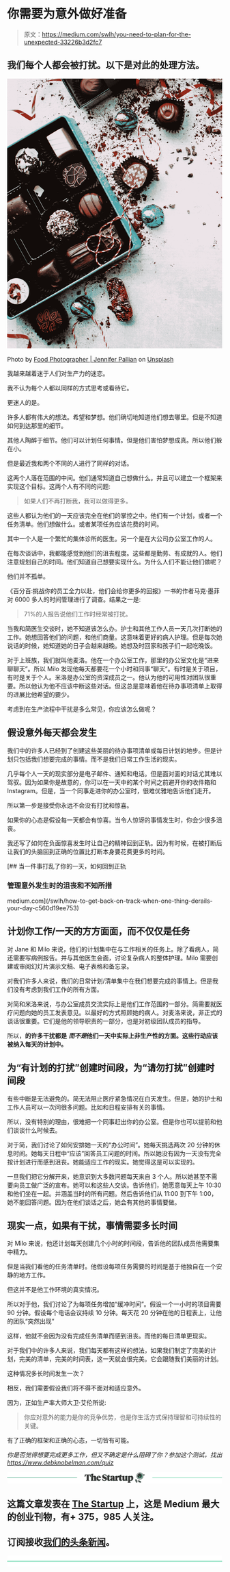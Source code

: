 # 你需要为意外做好准备

> 原文：<https://medium.com/swlh/you-need-to-plan-for-the-unexpected-33226b3d2fc7>

## 我们每个人都会被打扰。以下是对此的处理方法。

![](img/74b844b57694846c492eec3e1004acc0.png)

Photo by [Food Photographer | Jennifer Pallian](https://unsplash.com/photos/dcPNZeSY3yk?utm_source=unsplash&utm_medium=referral&utm_content=creditCopyText) on [Unsplash](https://unsplash.com/search/photos/surprise?utm_source=unsplash&utm_medium=referral&utm_content=creditCopyText)

我越来越着迷于人们对生产力的迷恋。

我不认为每个人都以同样的方式思考或看待它。

更迷人的是。

许多人都有伟大的想法。希望和梦想。他们确切地知道他们想去哪里。但是不知道如何到达那里的细节。

其他人陶醉于细节。他们可以计划任何事情。但是他们害怕梦想成真。所以他们躲在小。

但是最近我和两个不同的人进行了同样的对话。

这两个人落在范围的中间。他们通常知道自己想做什么。并且可以建立一个框架来实现这个目标。这两个人有不同的问题:

> 如果人们不再打断我，我可以做得更多。

这些人都认为他们的一天应该完全在他们的掌控之中。他们有一个计划，或者一个任务清单。他们想做什么。或者某项任务应该花费的时间。

其中一个人是一个繁忙的集体诊所的医生。另一个是在大公司办公室工作的人。

在每次谈话中，我都能感觉到他们的沮丧程度。这些都是勤劳、有成就的人。他们注意规划自己的时间。他们知道自己想要实现什么。为什么人们不能让他们做呢？

他们并不孤单。

《百分百:挑战你的员工全力以赴，他们会给你更多的回报》一书的作者马克·墨菲对 6000 多人的时间管理进行了调查。结果之一是:

> 71%的人报告说他们工作时经常被打扰。

当我和简医生交谈时，她不知道该怎么办。护士和其他工作人员一天几次打断她的工作。她想回答他们的问题，和他们商量。这意味着更好的病人护理。但是每次她说话的时候，她知道她的日子会越来越晚。她想及时回家和孩子们一起吃晚饭。

对于上班族，我们就叫他麦洛。他在一个办公室工作，那里的办公室文化是“进来聊聊天”。所以 Milo 发现他每天都要花一个小时和同事“聊天”。有时是关于项目，有时是关于个人。米洛是办公室的资深成员之一。他认为他的可用性对团队很重要。所以他认为他不应该中断这些对话。但这总是意味着他在待办事项清单上取得的进展比他希望的要少。

考虑到在生产流程中干扰是多么常见，你应该怎么做呢？

## 假设意外每天都会发生

我们中的许多人已经到了创建这些美丽的待办事项清单或每日计划的地步。但是计划只包括我们想要完成的事情。而不是我们日常工作生活的现实。

几乎每个人一天的现实部分是电子邮件、通知和电话。但是面对面的对话尤其难以驾驭。因为如果你是故意的，你可以在一天中的某个时间之前避开你的收件箱和 Instagram。但是，当一个同事走进你的办公室时，很难优雅地告诉他们走开。

所以第一步是接受你永远不会没有打扰和惊喜。

如果你的心态是假设每一天都会有惊喜。当令人惊讶的事情发生时，你会少很多沮丧。

我还写了如何在负面惊喜发生时让自己的精神回到正轨。因为有时候，在被打断后让我们的头脑回到正确的位置比打断本身要花费更多的时间。

[](/swlh/how-to-get-back-on-track-when-one-thing-derails-your-day-c560d19ee753) [## 当一件事打乱了你的一天，如何回到正轨

### 管理意外发生时的沮丧和不知所措

medium.com](/swlh/how-to-get-back-on-track-when-one-thing-derails-your-day-c560d19ee753) 

## 计划你工作/一天的方方面面，而不仅仅是任务

对 Jane 和 Milo 来说，他们的计划集中在与工作相关的任务上。除了看病人，简还需要写病例报告。并与其他医生会面，讨论复杂病人的整体护理。Milo 需要创建或审阅幻灯片演示文稿、电子表格和备忘录。

对我们许多人来说，我们的日常计划/清单集中在我们想要完成的事情上。但是我们没有考虑到我们工作的所有方面。

对简和米洛来说，与办公室成员交流实际上是他们工作范围的一部分。简需要就医疗问题向她的员工发表意见。以最好的方式照顾她的病人。对麦洛来说，非正式的谈话很重要。它们是他的领导职责的一部分，也是对初级团队成员的指导。

所以，**的许多干扰都是** ***而不是*他们一天中实际上非生产性的方面。这些行动应该被纳入每天的计划中。**

## 为“有计划的打扰”创建时间段，为“请勿打扰”创建时间段

有些中断是无法避免的。简无法阻止医疗紧急情况在白天发生。但是，她的护士和工作人员可以一次问很多问题。比如和日程安排有关的事情。

所以，没有特别的理由，很难把一个同事赶出你的办公室。但是你也可以提前和他们谈谈什么时候去。

对于简，我们讨论了如何安排她一天的“办公时间”。她每天挑选两次 20 分钟的休息时间。她每天日程中“应该”回答员工问题的时间。所以她没有因为一天没有完全按计划进行而感到沮丧。她能适应工作的现实。她觉得这是可以实现的。

一旦我们把它分解开来，她意识到大多数问题每天来自 3 个人。所以她甚至不需要向员工做广泛的宣布。她可以和这些人交谈。告诉他们，她愿意每天上午 10:30 和他们坐在一起。并涵盖当时的所有问题。然后告诉他们从 11:00 到下午 1:00，她不能回答问题。因为在他们谈话之后，她会有其他的事情要做。

## 现实一点，如果有干扰，事情需要多长时间

对 Milo 来说，他还计划每天创建几个小时的时间段，告诉他的团队成员他需要集中精力。

但是当我们看他的任务清单时。他假设每项任务需要的时间是基于他独自在一个安静的地方工作。

但这并不是他工作环境的真实情况。

所以对于他，我们讨论了为每项任务增加“缓冲时间”。假设一个一小时的项目需要 90 分钟。假设每个电话会议持续 10 分钟。每天花 20 分钟在他的日程表上，让他的团队“突然出现”

这样，他就不会因为没有完成任务清单而感到沮丧。而他的每日清单更现实。

对于我们中的许多人来说，我们每天都有这样的想法，如果我们制定了完美的计划，完美的清单，完美的时间表，这一天就会很完美。它会跟随我们美丽的计划。

这种情况多长时间发生一次？

相反，我们需要假设我们将不得不面对和适应意外。

因为，正如生产率大师大卫·艾伦所说:

> 你应对意外的能力是你的竞争优势，也是你生活方式保持理智和可持续性的关键。

有了正确的框架和正确的心态，一切皆有可能。

*你是否觉得想要完成更多工作，但又不确定是什么阻碍了你？参加这个测试，找出 https://www.debknobelman.com/quiz*

[![](img/308a8d84fb9b2fab43d66c117fcc4bb4.png)](https://medium.com/swlh)

## 这篇文章发表在 [The Startup](https://medium.com/swlh) 上，这是 Medium 最大的创业刊物，有+ 375，985 人关注。

## 订阅接收[我们的头条新闻](http://growthsupply.com/the-startup-newsletter/)。

[![](img/b0164736ea17a63403e660de5dedf91a.png)](https://medium.com/swlh)